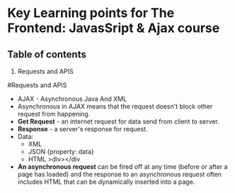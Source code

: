 # Key Learning points for The Frontend: JavasSript & Ajax course



## Table of contents

1. Requests and APIS

#Requests and APIS

- AJAX - Asynchronous Java And XML
- Asynchronous in AJAX means that the request doesn't block other request from happening.
- __Get Request__ - an internet request for data send from client to server.
- __Response__ - a server's response for request.
- Data:
  - XML <entry></entry>
  - JSON {property: data}
  - HTML >div></div
- __An asynchronous request__ can be fired off at any time (before or after a page has loaded) and the response to an asynchronous request often includes HTML that can be dynamically inserted into a page.
